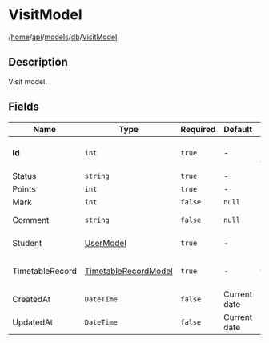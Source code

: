 # VisitModel

/[home](/README.md)/[api](/docs/api/README.md)/[models](/docs/api/README.md#models)/[db](/docs/api/README.md#database-models)/[VisitModel](/docs/api/models/db/Visit.md)

## Description

Visit model.

## Fields

| Name | Type | Required | Default | Description |
| ---- | ---- | -------- | ------- | ----------- |
| __Id__ | `int` | `true` | - | The identifier of the visit |
| Status | `string` | `true` | - | Visit status |
| Points | `int` | `true` | - | Visit points |
| Mark | `int` | `false` | `null` | Visit mark |
| Comment | `string` | `false` | `null` | Visit comment |
| Student | [UserModel](User.md) | `true` | - | Visit student |
| TimetableRecord | [TimetableRecordModel](TimetableRecord.md) | `true` | - | Visit timetable record |
| CreatedAt | `DateTime` | `false` | Current date | Visit created at |
| UpdatedAt | `DateTime` | `false` | Current date | Visit updated at |

